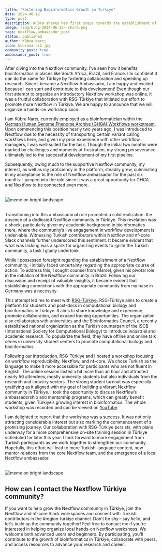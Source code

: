 ```yaml
---
title: "Fostering Bioinformatics Growth in Türkiye"
date: 2024-06-12
type: post
description: Kübra shares her first steps towards the establishment of a Nextflow community in Türkiye!
image: /img/blog-2024-06-12--share.png
tags: nextflow,ambassador_post
status: published
author: Kübra Narcı
icon: kubranarci2.jpg
community_post: true
ambassador_post: true
---
```


After diving into the Nextflow community, I've seen how it benefits bioinformatics in places like South Africa, Brazil, and France. I'm confident it can do the same for Türkiye by fostering collaboration and speeding up research. Since I became a Nextflow Ambassador, I am happy and excited because I can start and contribute to this development! Even though our first attempt to organize an introductory Nextflow workshop was online, it was a fruitful collaboration with RSG-Türkiye that initiated our effort to promote more Nextflow in Türkiye. We are happy to announce that we will organize a hands-on workshop soon.

<!-- end-archive-description -->

I am Kübra Narcı, currently employed as a bioinformatician within the [German Human Genome Phenome Archive (GHGA) Workflows workstream](https://www.ghga.de/about-us/team-members/narci-kuebra). Upon commencing this position nearly two years ago, I was introduced to Nextflow due to the necessity of transporting certain variant calling workflows here, and given my prior experience with other workflow managers, I was well-suited for the task. Though the initial two months were marked by challenges and moments of frustration, my strong perseverance ultimately led to the successful development of my first pipeline.

Subsequently, owing much to the supportive Nextflow community, my interest, as well as my proficiency in the platform, steadily grew, culminating in my acceptance to the role of Nextflow ambassador for the past six months. I jumped into the role since it was a great opportunity for GHGA and Nextflow to be connected even more.

<div style="margin-top: 2rem; margin-bottom: 2rem;">
    <img src="/img/blog-2024-06-12-turkish_workshop1a.png" alt="meme on bright landscape" />
</div>

Transitioning into this ambassadorial role prompted a solid realization: the absence of a dedicated Nextflow community in Türkiye. This revelation was a shock, particularly given my academic background in bioinformatics there, where the community’s live engagement in workflow development is undeniable. Witnessing Turkish contributors within Nextflow and nf-core Slack channels further underscored this sentiment. It became evident that what was lacking was a spark for organizing events to ignite the Turkish community, a task I gladly undertook.

While I possessed foresight regarding the establishment of a Nextflow community, I initially faced uncertainty regarding the appropriate course of action. To address this, I sought counsel from Marcel, given his pivotal role in the initiation of the Nextflow community in Brazil. Following our discussion and receipt of valuable insights, it became evident that establishing connections with the appropriate community from my base in Germany was a necessity.

This attempt led me to meet with [RSG-Türkiye](https://rsgturkey.com). RSG-Türkiye aims to create a platform for students and post-docs in computational biology and bioinformatics in Türkiye. It aims to share knowledge and experience, promote collaboration, and expand training opportunities. The organization also collaborates with universities and the Bioinformatics Council, a recently established national organization as the Turkish counterpart of the ISCB (International Society for Computational Biology) to introduce industrial and academic research. To popularize the field, they have offline and online talk series in university student centers to promote computational biology and bioinformatics.

Following our introduction, RSG-Türkiye and I hosted a workshop focusing on workflow reproducibility, Nextflow, and nf-core. We chose Turkish as the language to make it more accessible for participants who are not fluent in English. The online session lasted a bit more than an hour and attracted nearly 50 attendees, mostly university students but also individuals from the research and industry sectors. The strong student turnout was especially gratifying as it aligned with my goal of building a vibrant Nextflow community in Türkiye. I took the opportunity to discuss Nextflow’s ambassadorship and mentorship programs, which can greatly benefit students, given Türkiye’s growing interest in bioinformatics. The whole workshop was recorded and can be viewed on [YouTube](https://www.youtube.com/watch?v=AqNmIkoQrNo&ab_channel=RSG-Turkey).

I am delighted to report that the workshop was a success. It was not only attracting considerable interest but also marking the commencement of a promising journey. Our collaboration with RSG-Türkiye persists, with plans underway for a more comprehensive on-site training session in Türkiye scheduled for later this year. I look forward to more engagement from Turkish participants as we work together to strengthen our community. Hopefully, this effort will lead to more Turkish-language content, new mentor relations from the core Nextflow team, and the emergence of a local Nextflow ambassador.

<div style="margin-top: 2rem; margin-bottom: 2rem;">
    <img src="/img/blog-2024-06-12-turkish_workshop2a.png" alt="meme on bright landscape" />
</div>

## How can I contact the Nextflow Türkiye community?

If you want to help grow the Nextflow community in Türkiye, join the Nextflow and nf-core Slack workspaces and connect with Turkish contributors in the #region-turkiye channel. Don't be shy—say hello, and let's build up the community together! Feel free to contact me if you're interested in helping organize local hands-on Nextflow workshops. We welcome both advanced users and beginners. By participating, you'll contribute to the growth of bioinformatics in Türkiye, collaborate with peers, and access resources to advance your research and career.
